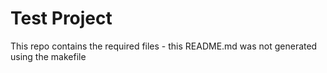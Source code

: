 # Test Project

This repo contains the required files - this README.md was not generated using the makefile
